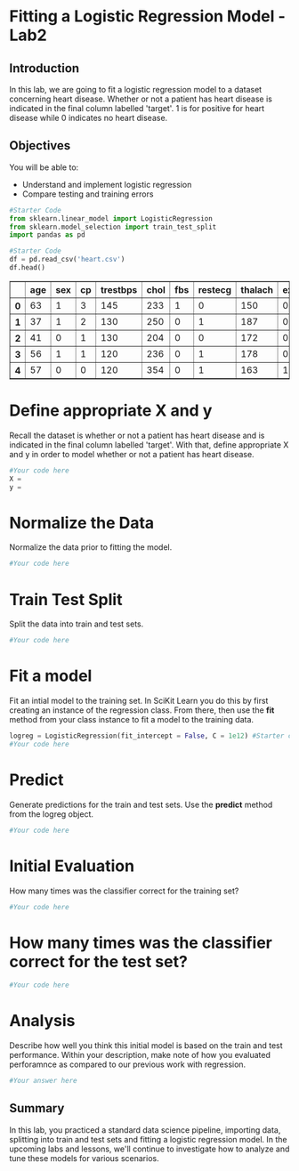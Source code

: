 
# Fitting a Logistic Regression Model - Lab2

## Introduction 

In this lab, we are going to fit a logistic regression model to a dataset concerning heart disease. Whether or not a patient has heart disease is indicated in the final column labelled 'target'. 1 is for positive for heart disease while 0 indicates no heart disease.

## Objectives
You will be able to:

* Understand and implement logistic regression
* Compare testing and training errors


```python
#Starter Code
from sklearn.linear_model import LogisticRegression
from sklearn.model_selection import train_test_split
import pandas as pd
```


```python
#Starter Code
df = pd.read_csv('heart.csv')
df.head()
```




<div>
<style scoped>
    .dataframe tbody tr th:only-of-type {
        vertical-align: middle;
    }

    .dataframe tbody tr th {
        vertical-align: top;
    }

    .dataframe thead th {
        text-align: right;
    }
</style>
<table border="1" class="dataframe">
  <thead>
    <tr style="text-align: right;">
      <th></th>
      <th>age</th>
      <th>sex</th>
      <th>cp</th>
      <th>trestbps</th>
      <th>chol</th>
      <th>fbs</th>
      <th>restecg</th>
      <th>thalach</th>
      <th>exang</th>
      <th>oldpeak</th>
      <th>slope</th>
      <th>ca</th>
      <th>thal</th>
      <th>target</th>
    </tr>
  </thead>
  <tbody>
    <tr>
      <th>0</th>
      <td>63</td>
      <td>1</td>
      <td>3</td>
      <td>145</td>
      <td>233</td>
      <td>1</td>
      <td>0</td>
      <td>150</td>
      <td>0</td>
      <td>2.3</td>
      <td>0</td>
      <td>0</td>
      <td>1</td>
      <td>1</td>
    </tr>
    <tr>
      <th>1</th>
      <td>37</td>
      <td>1</td>
      <td>2</td>
      <td>130</td>
      <td>250</td>
      <td>0</td>
      <td>1</td>
      <td>187</td>
      <td>0</td>
      <td>3.5</td>
      <td>0</td>
      <td>0</td>
      <td>2</td>
      <td>1</td>
    </tr>
    <tr>
      <th>2</th>
      <td>41</td>
      <td>0</td>
      <td>1</td>
      <td>130</td>
      <td>204</td>
      <td>0</td>
      <td>0</td>
      <td>172</td>
      <td>0</td>
      <td>1.4</td>
      <td>2</td>
      <td>0</td>
      <td>2</td>
      <td>1</td>
    </tr>
    <tr>
      <th>3</th>
      <td>56</td>
      <td>1</td>
      <td>1</td>
      <td>120</td>
      <td>236</td>
      <td>0</td>
      <td>1</td>
      <td>178</td>
      <td>0</td>
      <td>0.8</td>
      <td>2</td>
      <td>0</td>
      <td>2</td>
      <td>1</td>
    </tr>
    <tr>
      <th>4</th>
      <td>57</td>
      <td>0</td>
      <td>0</td>
      <td>120</td>
      <td>354</td>
      <td>0</td>
      <td>1</td>
      <td>163</td>
      <td>1</td>
      <td>0.6</td>
      <td>2</td>
      <td>0</td>
      <td>2</td>
      <td>1</td>
    </tr>
  </tbody>
</table>
</div>



# Define appropriate X and y
Recall the dataset is whether or not a patient has heart disease and is indicated in the final column labelled 'target'. With that, define appropriate X and y in order to model whether or not a patient has heart disease.


```python
#Your code here 
X = 
y = 
```

# Normalize the Data
Normalize the data prior to fitting the model.


```python
#Your code here
```

# Train Test Split
Split the data into train and test sets.


```python
#Your code here
```

# Fit a model
Fit an intial model to the training set. In SciKit Learn you do this by first creating an instance of the regression class. From there, then use the **fit** method from your class instance to fit a model to the training data.


```python
logreg = LogisticRegression(fit_intercept = False, C = 1e12) #Starter code
#Your code here
```

# Predict
Generate predictions for the train and test sets. Use the **predict** method from the logreg object.


```python
#Your code here
```

# Initial Evaluation
How many times was the classifier correct for the training set?


```python
#Your code here
```

# How many times was the classifier correct for the test set?


```python
#Your code here
```

# Analysis
Describe how well you think this initial model is based on the train and test performance. Within your description, make note of how you evaluated perforamnce as compared to our previous work with regression.


```python
#Your answer here
```

## Summary

In this lab, you practiced a standard data science pipeline, importing data, splitting into train and test sets and fitting a logistic regression model. In the upcoming labs and lessons, we'll continue to investigate how to analyze and tune these models for various scenarios.
